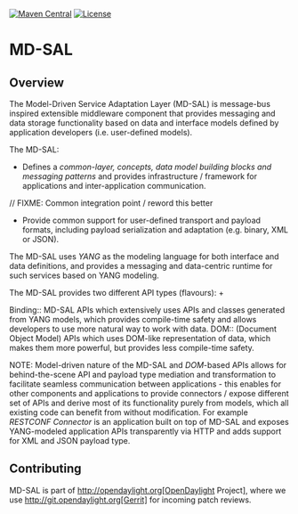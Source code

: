 [![Maven Central](https://maven-badges.herokuapp.com/maven-central/org.opendaylight.mdsal/mdsal-artifacts/badge.svg)](https://maven-badges.herokuapp.com/maven-central/org.opendaylight.mdsal/mdsal-artifacts)
[![License](https://img.shields.io/badge/License-EPL%201.0-blue.svg)](https://opensource.org/licenses/EPL-1.0)

# MD-SAL

## Overview

The Model-Driven Service Adaptation Layer (MD-SAL) is message-bus inspired
extensible middleware component that provides messaging and data storage
functionality based on data and interface models defined by application developers
(i.e. user-defined models).

The MD-SAL:

* Defines a *common-layer, concepts, data model building blocks and messaging
   patterns* and provides infrastructure / framework for applications and
   inter-application communication.

// FIXME: Common integration point / reword this better
* Provide common support for user-defined transport and payload formats, including
   payload serialization and adaptation (e.g. binary, XML or JSON).

The MD-SAL uses *YANG* as the modeling language for both interface and data
definitions, and provides a messaging and data-centric runtime for such services
based on YANG modeling.

The MD-SAL provides two different API types (flavours): +

Binding:: 
  MD-SAL APIs which extensively uses APIs and classes generated
  from YANG models, which provides compile-time safety and allows developers
  to use more natural way to work with data.
DOM::
  (Document Object Model) APIs which uses DOM-like
  representation of data, which makes them more powerful, but provides less
  compile-time safety.

NOTE: Model-driven nature of the MD-SAL and *DOM*-based APIs allows for
behind-the-scene API and payload type mediation and transformation
to facilitate seamless communication between applications - this enables
for other components and applications to provide connectors / expose different
set of APIs and derive most of its functionality purely from models, which
all existing code can benefit from without modification.
For example *RESTCONF Connector* is an application built on top of MD-SAL
and exposes YANG-modeled application APIs transparently via HTTP and adds support
for XML and JSON payload type.

## Contributing

MD-SAL is part of http://opendaylight.org[OpenDaylight Project], where we
use http://git.opendaylight.org[Gerrit] for incoming patch reviews.
